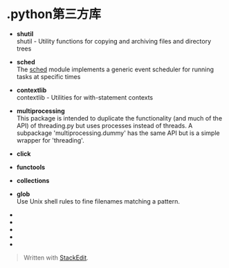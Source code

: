 
# .python第三方库

+ **shutil**     
  shutil - Utility functions for copying and archiving files and directory trees  
  
+ **sched**  
  The [sched](https://pymotw.com/2/sched/index.html#module-sched "sched: Generic event scheduler.") module implements a generic event scheduler for running tasks at specific times  
  
+ **contextlib**    
  contextlib - Utilities for with-statement contexts  
  
+ **multiprocessing**   
  This package is intended to duplicate the functionality (and much of
  the API) of threading.py but uses processes instead of threads.  A
  subpackage 'multiprocessing.dummy' has the same API but is a simple
   wrapper for 'threading'.  
   
+ **click**  
+ **functools**
+  **collections**
+  **glob**  
  Use Unix shell rules to fine filenames matching a pattern.
  
+ 
+ 
+ 
+ 
+ 
> Written with [StackEdit](https://stackedit.io/).
<!--stackedit_data:
eyJoaXN0b3J5IjpbNDQ4MjkwMTYxLDczMDk5ODExNl19
-->